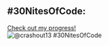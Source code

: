 ## #30NitesOfCode:
  [Check out my progress!](https://www.codedex.io/@crashout13/30-nites-of-code)  
  ![@crashout13 #30NitesOfCode](https://www.codedex.io/api/petStatus?user=crashout13)
